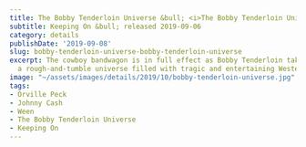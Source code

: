 ```yaml
---
title: The Bobby Tenderloin Universe &bull; <i>The Bobby Tenderloin Universe</i>
subtitle: Keeping On &bull; released 2019-09-06
category: details
publishDate: '2019-09-08'
slug: bobby-tenderloin-universe-bobby-tenderloin-universe
excerpt: The cowboy bandwagon is in full effect as Bobby Tenderloin takes us into
  a rough-and-tumble universe filled with tragic and entertaining Western tropes.
image: "~/assets/images/details/2019/10/bobby-tenderloin-universe.jpg"
tags:
- Orville Peck
- Johnny Cash
- Ween
- The Bobby Tenderloin Universe
- Keeping On
---
```



